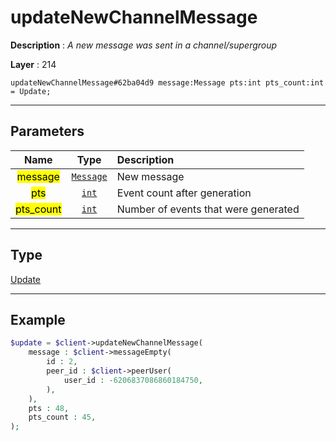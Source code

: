 # updateNewChannelMessage

**Description** : *A new message was sent in a channel/supergroup*

**Layer** : 214

```tl
updateNewChannelMessage#62ba04d9 message:Message pts:int pts_count:int = Update;
```

---

## Parameters

| Name | Type | Description |
| :---: | :---: | :--- |
| <mark>message</mark> | [`Message`](type/Message) | New message |
| <mark>pts</mark> | [`int`](type/int) | Event count after generation |
| <mark>pts_count</mark> | [`int`](type/int) | Number of events that were generated |

---

## Type

[Update](type/Update)

---

## Example

```php
$update = $client->updateNewChannelMessage(
	message : $client->messageEmpty(
		id : 2,
		peer_id : $client->peerUser(
			user_id : -6206837086860184750,
		),
	),
	pts : 48,
	pts_count : 45,
);
```